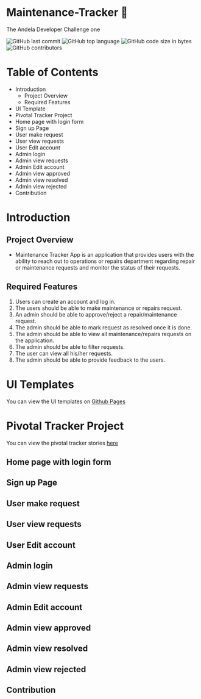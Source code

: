 # Maintenance-Tracker :hammer:

The Andela Developer Challenge one

![GitHub last commit](https://img.shields.io/github/last-commit/paulkitonyi/Maintenance-Tracker/develop.svg)
![GitHub top language](https://img.shields.io/github/languages/top/paulkitonyi/Maintenance-Tracker.svg)
![GitHub code size in bytes](https://img.shields.io/github/languages/code-size/paulkitonyi/Maintenance-Tracker.svg)
![GitHub contributors](https://img.shields.io/github/contributors/paulkitonyi/Maintenance-Tracker.svg)

# Table of Contents
* Introduction
    * Project Overview
    * Required Features
* UI Template
* Pivotal Tracker Project
* Home page with login form
* Sign up Page
* User make request
* User view requests
* User Edit account
* Admin login
* Admin view requests
* Admin Edit account
* Admin view approved
* Admin view resolved
* Admin view rejected
* Contribution

# Introduction

## Project Overview
- Maintenance Tracker App is an application that provides users with the ability to reach out to
operations or repairs department regarding repair or maintenance requests and monitor the
status of their requests.

## Required Features
1. Users can create an account and log in.
1. The users should be able to make maintenance or repairs request.
1. An admin should be able to approve/reject a repair/maintenance request.
1. The admin should be able to mark request as resolved once it is done.
1. The admin should be able to view all maintenance/repairs requests on the application.
1. The admin should be able to filter requests.
1. The user can view all his/her requests.
1. The admin should be able to provide feedback to the users.

# UI Templates
You can view the UI templates on [Github Pages](https://paulkitonyi.github.io/Maintenance-Tracker/)

# Pivotal Tracker Project
You can view the pivotal tracker stories [here](https://www.pivotaltracker.com/n/projects/2173306)

## Home page with login form
## Sign up Page
## User make request
## User view requests
## User Edit account
## Admin login
## Admin view requests
## Admin Edit account
## Admin view approved
## Admin view resolved
## Admin view rejected
## Contribution

